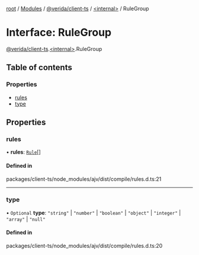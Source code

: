 [root](../README.md) / [Modules](../modules.md) / [@verida/client-ts](../modules/verida_client_ts.md) / [<internal\>](../modules/verida_client_ts._internal_.md) / RuleGroup

# Interface: RuleGroup

[@verida/client-ts](../modules/verida_client_ts.md).[<internal\>](../modules/verida_client_ts._internal_.md).RuleGroup

## Table of contents

### Properties

- [rules](verida_client_ts._internal_.RuleGroup.md#rules)
- [type](verida_client_ts._internal_.RuleGroup.md#type)

## Properties

### rules

• **rules**: [`Rule`](verida_client_ts._internal_.Rule.md)[]

#### Defined in

packages/client-ts/node_modules/ajv/dist/compile/rules.d.ts:21

___

### type

• `Optional` **type**: ``"string"`` \| ``"number"`` \| ``"boolean"`` \| ``"object"`` \| ``"integer"`` \| ``"array"`` \| ``"null"``

#### Defined in

packages/client-ts/node_modules/ajv/dist/compile/rules.d.ts:20
